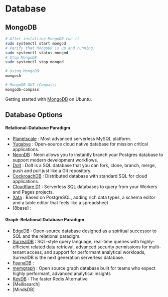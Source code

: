 # Database

## MongoDB

```bash
# After installing MongoDB run it 
sudo systemctl start mongod
# Verify that MongoDB is up and running.
sudo systemctl status mongod
# Stop MongoDB 
sudo systemctl stop mongod

# Using MongoDB
mongosh

# MongoDB GUI (Compass)
mongodb-compass
```

Getting started with [MongoDB](https://www.mongodb.com/docs/manual/tutorial/install-mongodb-on-ubuntu/) on Ubuntu.



## Database Options

#### Relational-Database Paradigm
- [Planetscale](https://planetscale.com/) : Most advanced serverless MySQL platform. 
- [Yugabye](https://www.yugabyte.com/) : Open-source cloud native database for mission critical applications.
- [NeonDB](https://neon.tech/) : Neon allows you to instantly branch your Postgres database to support modern development workflows.
- [Dolt](https://github.com/dolthub/dolt) : Dolt is a SQL database that you can fork, clone, branch, merge, push and pull just like a Git repository.
- [CockroachDB](https://www.cockroachlabs.com/) : Distributed database with standard SQL for cloud applications. 
- [Cloudflare D1](https://developers.cloudflare.com/d1/) : Serverless SQL databases to query from your Workers and Pages projects.
- [Xata](https://xata.io/) : Based on PostgreSQL, adding rich data types, a schema editor and a table editor that feels like a spreadsheet 
- [8base] : 

#### Graph-Relational Database Paradigm
- [EdgeDB](https://www.edgedb.com/) : Open-source database designed as a spiritual successor to SQL and the relational paradigm. 
- [SurrealDB](https://surrealdb.com/) : SQL-style query language, real-time queries with highly-efficient related data retrieval, advanced security permissions for multi-tenant access, and support for performant analytical workloads, SurrealDB is the next generation serverless database. 
- [FaunaDB](https://fauna.com/home) : 
- [memgraph](https://memgraph.com/) : Open source graph database built for teams who expect highly performant, advanced analytical insights
- [KeyDB](https://docs.keydb.dev/) : The faster Redis Alternative
- [Meilisearch]
- [MindsDB]
